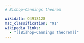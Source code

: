 ```yaml
---
# Bishop–Cannings theorem

wikidata: Q4918128
msc_classification: "91"
wikipedia_links:
  - "[[Bishop–Cannings theorem]]"
---
```

